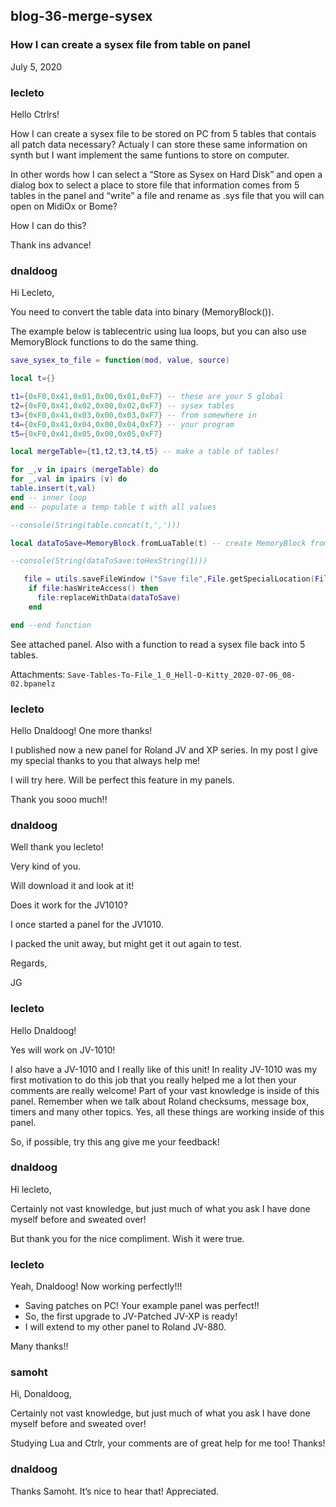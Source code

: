 ## blog-36-merge-sysex

### How I can create a sysex file from table on panel
July 5, 2020

### lecleto

Hello Ctrlrs!

How I can create a sysex file to be stored on PC from 5 tables that contais all patch data necessary? Actualy I can store these same information on synth but I want implement the same funtions to store on computer.

In other words how I can select a “Store as Sysex on Hard Disk” and open a dialog box to select a place to store file that information comes from 5 tables in the panel and “write” a file and rename as .sys file that you will can open on MidiOx or Bome?

How I can do this?

Thank ins advance!


### dnaldoog

Hi Lecleto,

You need to convert the table data into binary (MemoryBlock()).

The example below is tablecentric using lua loops, but you can also use MemoryBlock functions to do the same thing.

```lua
save_sysex_to_file = function(mod, value, source)

local t={}

t1={0xF0,0x41,0x01,0x00,0x01,0xF7} -- these are your 5 global
t2={0xF0,0x41,0x02,0x00,0x02,0xF7} -- sysex tables
t3={0xF0,0x41,0x03,0x00,0x03,0xF7} -- from somewhere in 
t4={0xF0,0x41,0x04,0x00,0x04,0xF7} -- your program
t5={0xF0,0x41,0x05,0x00,0x05,0xF7}

local mergeTable={t1,t2,t3,t4,t5} -- make a table of tables!

for _,v in ipairs (mergeTable) do
for _,val in ipairs (v) do
table.insert(t,val)
end -- inner loop
end -- populate a temp table t with all values

--console(String(table.concat(t,',')))

local dataToSave=MemoryBlock.fromLuaTable(t) -- create MemoryBlock from table

--console(String(dataToSave:toHexString(1)))

   file = utils.saveFileWindow ("Save file",File.getSpecialLocation(File.userDesktopDirectory), "*.syx", true)
    if file:hasWriteAccess() then
      file:replaceWithData(dataToSave)
    end

end --end function
```

See attached panel. Also with a function to read a sysex file back into 5 tables.

Attachments: `Save-Tables-To-File_1_0_Hell-O-Kitty_2020-07-06_08-02.bpanelz`


### lecleto

Hello Dnaldoog! One more thanks!

I published now a new panel for Roland JV and XP series. In my post I give my special thanks to you that always help me!

I will try here. Will be perfect this feature in my panels.

Thank you sooo much!!


### dnaldoog

Well thank you lecleto!

Very kind of you.

Will download it and look at it!

Does it work for the JV1010?

I once started a panel for the JV1010.

I packed the unit away, but might get it out again to test.

Regards,

JG


### lecleto

Hello Dnaldoog!

Yes will work on JV-1010!

I also have a JV-1010 and I really like of this unit! In reality JV-1010 was my first motivation to do this job that you really helped me a lot then your comments are really welcome! Part of your vast knowledge is inside of this panel. Remember when we talk about Roland checksums, message box, timers and many other topics. Yes, all these things are working inside of this panel.

So, if possible, try this ang give me your feedback!


### dnaldoog

Hi lecleto,

Certainly not vast knowledge, but just much of what you ask I have done myself before and sweated over!

But thank you for the nice compliment. Wish it were true.


### lecleto

Yeah, Dnaldoog! Now working perfectly!!!

- Saving patches on PC! Your example panel was perfect!!
- So, the first upgrade to JV-Patched JV-XP is ready!
- I will extend to my other panel to Roland JV-880.

Many thanks!!

### samoht

Hi, Donaldoog,

Certainly not vast knowledge, but just much of what you ask I have done myself before and sweated over!

Studying Lua and Ctrlr, your comments are of great help for me too!
Thanks!


### dnaldoog

Thanks Samoht. It’s nice to hear that! Appreciated.
